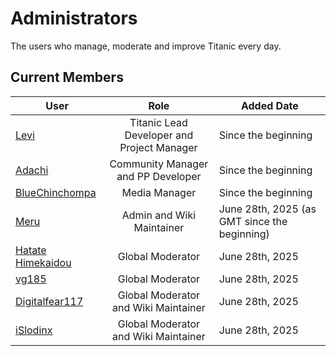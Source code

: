 # Administrators

The users who manage, moderate and improve Titanic every day.

<!-- This should probably have more to it however sending it as is for other people to give ideas towards  -->

## Current Members

User | Role | Added Date
---|:---:|---
[Levi](https://osu.titanic.sh/u/2)               | Titanic Lead Developer and Project Manager | Since the beginning
[Adachi](https://osu.titanic.sh/u/39)            | Community Manager and PP Developer | Since the beginning
[BlueChinchompa](https://osu.titanic.sh/u/40)    | Media Manager | Since the beginning
[Meru](https://osu.titanic.sh/u/41)              | Admin and Wiki Maintainer | June 28th, 2025 (as GMT since the beginning)
[Hatate Himekaidou](https://osu.titanic.sh/u/85) | Global Moderator | June 28th, 2025
[vg185](https://osu.titanic.sh/u/568)            | Global Moderator | June 28th, 2025
[Digitalfear117](https://osu.titanic.sh/u/809)   | Global Moderator and Wiki Maintainer | June 28th, 2025
[iSlodinx](https://osu.titanic.sh/u/869)         | Global Moderator and Wiki Maintainer | June 28th, 2025


<!-- ## Past Members
This will need further information if there are others 

Also should the Alumni members be included in here or in it's own section? I feel it should be it's own section that's why I'm not putting them here
-->


<!-- I used https://web.archive.org/web/20120617040838/http://osu.ppy.sh/wiki/Administrators as a base -Nikku -->
